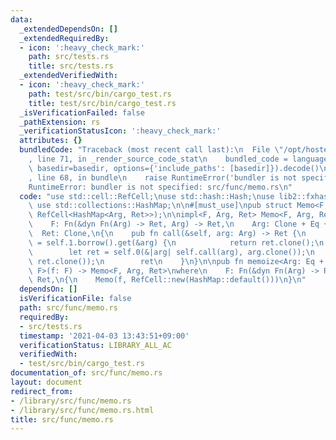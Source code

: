 ```yaml
---
data:
  _extendedDependsOn: []
  _extendedRequiredBy:
  - icon: ':heavy_check_mark:'
    path: src/tests.rs
    title: src/tests.rs
  _extendedVerifiedWith:
  - icon: ':heavy_check_mark:'
    path: test/src/bin/cargo_test.rs
    title: test/src/bin/cargo_test.rs
  _isVerificationFailed: false
  _pathExtension: rs
  _verificationStatusIcon: ':heavy_check_mark:'
  attributes: {}
  bundledCode: "Traceback (most recent call last):\n  File \"/opt/hostedtoolcache/Python/3.9.2/x64/lib/python3.9/site-packages/onlinejudge_verify/documentation/build.py\"\
    , line 71, in _render_source_code_stat\n    bundled_code = language.bundle(stat.path,\
    \ basedir=basedir, options={'include_paths': [basedir]}).decode()\n  File \"/opt/hostedtoolcache/Python/3.9.2/x64/lib/python3.9/site-packages/onlinejudge_verify/languages/user_defined.py\"\
    , line 68, in bundle\n    raise RuntimeError('bundler is not specified: {}'.format(path.as_posix()))\n\
    RuntimeError: bundler is not specified: src/func/memo.rs\n"
  code: "use std::cell::RefCell;\nuse std::hash::Hash;\nuse lib2::fxhash::*;\n// (otherwise)\
    \ use std::collections::HashMap;\n\n#[must_use]\npub struct Memo<F, Arg, Ret>(F,\
    \ RefCell<HashMap<Arg, Ret>>);\n\nimpl<F, Arg, Ret> Memo<F, Arg, Ret>\nwhere\n\
    \    F: Fn(&dyn Fn(Arg) -> Ret, Arg) -> Ret,\n    Arg: Clone + Eq + Hash,\n  \
    \  Ret: Clone,\n{\n    pub fn call(&self, arg: Arg) -> Ret {\n        if let Some(ret)\
    \ = self.1.borrow().get(&arg) {\n            return ret.clone();\n        }\n\
    \        let ret = self.0(&|arg| self.call(arg), arg.clone());\n        self.1.borrow_mut().insert(arg,\
    \ ret.clone());\n        ret\n    }\n}\n\npub fn memoize<Arg: Eq + Hash, Ret,\
    \ F>(f: F) -> Memo<F, Arg, Ret>\nwhere\n    F: Fn(&dyn Fn(Arg) -> Ret, Arg) ->\
    \ Ret,\n{\n    Memo(f, RefCell::new(HashMap::default()))\n}\n"
  dependsOn: []
  isVerificationFile: false
  path: src/func/memo.rs
  requiredBy:
  - src/tests.rs
  timestamp: '2021-04-03 13:43:51+09:00'
  verificationStatus: LIBRARY_ALL_AC
  verifiedWith:
  - test/src/bin/cargo_test.rs
documentation_of: src/func/memo.rs
layout: document
redirect_from:
- /library/src/func/memo.rs
- /library/src/func/memo.rs.html
title: src/func/memo.rs
---
```

